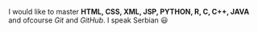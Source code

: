 I would like to master **HTML, CSS, XML, JSP, PYTHON, R, C, C++, JAVA** and ofcourse *Git* and *GitHub*.
I speak Serbian :smiley:
